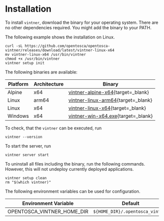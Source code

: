 # Installation

To install `vintner`, download the binary for your operating system.
There are no other dependencies required. 
You might add the binary to your PATH.

The following example shows the installation on Linux.
```
curl -sL https://github.com/opentosca/opentosca-vintner/releases/download/latest/vintner-linux-x64
mv vintner-linux-x64 /usr/bin/vintner
chmod +x /usr/bin/vintner
vintner setup init
```

The following binaries are available:

| Platform | Architecture | Binary | 
| -- | --- | --- |
| Alpine | x64 | [vintner-alpine-x64](https://github.com/opentosca/opentosca-vintner/releases/download/latest/vintner-alpine-x64){target=_blank} |
| Linux | arm64 | [vintner-linux-arm64](https://github.com/opentosca/opentosca-vintner/releases/download/latest/vintner-linux-arm64){target=_blank} |
| Linux | x64 | [vintner-linux-x64](https://github.com/opentosca/opentosca-vintner/releases/download/latest/vintner-linux-x64){target=_blank} |
| Windows | x64 | [vintner-win-x64.exe](https://github.com/opentosca/opentosca-vintner/releases/download/latest/vintner-win-x64.exe){target=_blank} |


To check, that the `vintner` can be executed, run

```
vintner --version
```

To start the server, run
```
vintner server start
```

To uninstall all files including the binary, run the following commands.
However, this will not undeploy currently deployed applications.

```
vintner setup clean
rm "$(which vintner)"
```

The following environment variables can be used for configuration.

| Environment Variable       | Default            | Description |
|----------------------------|--------------------| ----------- |
| OPENTOSCA_VINTNER_HOME_DIR | `${HOME_DIR}/.opentosca_vintner` |             |

